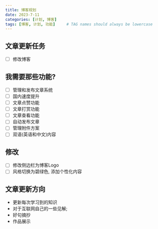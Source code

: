 ```yaml
---
title: 博客规划
date: 2023-7-11
categories: [计划, 博客]
tags: [博客, 计划, 功能]     # TAG names should always be lowercase
---
```


## 文章更新任务
- [ ] 修改博客

## 我需要那些功能?
- [ ] 管理和发布文章系统 
- [ ] 国内速度提升
- [ ] 文章点赞功能
- [ ] 文章打赏功能
- [ ] 文章查看功能
- [ ] 自动发布文章
- [ ] 管理附件方案
- [ ] 双语(英语和中文)内容
<!-- - [ ] 自定义域名 -->
<!-- - [ ] 部署到自己的服务器中 -->

## 修改
- [ ] 修改侧边栏为博客Logo
- [ ] 风格切换为碧绿色, 添加个性化内容

## 文章更新方向
- 更新每次学习到的知识
- 对于互联网自己的一些见解;
- 好句摘抄
- 作品展示